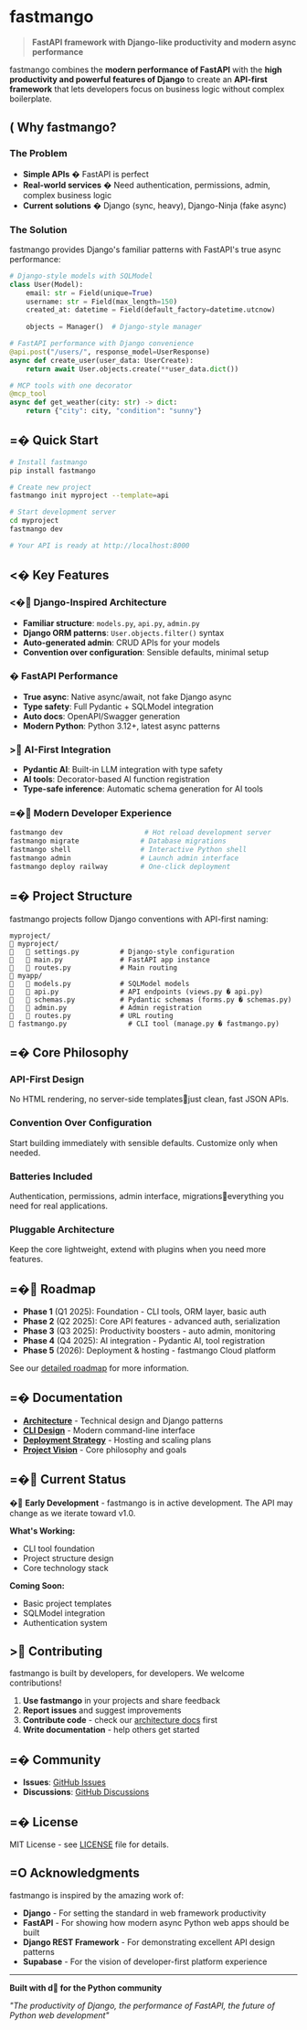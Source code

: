 # fastmango

> **FastAPI framework with Django-like productivity and modern async performance**

fastmango combines the **modern performance of FastAPI** with the **high productivity and powerful features of Django** to create an **API-first framework** that lets developers focus on business logic without complex boilerplate.

## ( Why fastmango?

### The Problem
- **Simple APIs** � FastAPI is perfect
- **Real-world services** � Need authentication, permissions, admin, complex business logic
- **Current solutions** � Django (sync, heavy), Django-Ninja (fake async)

### The Solution
fastmango provides Django's familiar patterns with FastAPI's true async performance:

```python
# Django-style models with SQLModel
class User(Model):
    email: str = Field(unique=True)
    username: str = Field(max_length=150)
    created_at: datetime = Field(default_factory=datetime.utcnow)
    
    objects = Manager()  # Django-style manager

# FastAPI performance with Django convenience
@api.post("/users/", response_model=UserResponse)
async def create_user(user_data: UserCreate):
    return await User.objects.create(**user_data.dict())

# MCP tools with one decorator
@mcp_tool
async def get_weather(city: str) -> dict:
    return {"city": city, "condition": "sunny"}
```

## =� Quick Start

```bash
# Install fastmango
pip install fastmango

# Create new project
fastmango init myproject --template=api

# Start development server  
cd myproject
fastmango dev

# Your API is ready at http://localhost:8000
```

## <� Key Features

### <� Django-Inspired Architecture
- **Familiar structure**: `models.py`, `api.py`, `admin.py`
- **Django ORM patterns**: `User.objects.filter()` syntax
- **Auto-generated admin**: CRUD APIs for your models
- **Convention over configuration**: Sensible defaults, minimal setup

### � FastAPI Performance
- **True async**: Native async/await, not fake Django async
- **Type safety**: Full Pydantic + SQLModel integration
- **Auto docs**: OpenAPI/Swagger generation
- **Modern Python**: Python 3.12+, latest async patterns

### > AI-First Integration
- **Pydantic AI**: Built-in LLM integration with type safety
- **AI tools**: Decorator-based AI function registration
- **Type-safe inference**: Automatic schema generation for AI tools

### =� Modern Developer Experience
```bash
fastmango dev                    # Hot reload development server
fastmango migrate               # Database migrations
fastmango shell                 # Interactive Python shell  
fastmango admin                 # Launch admin interface
fastmango deploy railway        # One-click deployment
```

## =� Project Structure

fastmango projects follow Django conventions with API-first naming:

```
myproject/
   myproject/
      settings.py          # Django-style configuration
      main.py              # FastAPI app instance
      routes.py            # Main routing
   myapp/
      models.py            # SQLModel models
      api.py               # API endpoints (views.py � api.py)
      schemas.py           # Pydantic schemas (forms.py � schemas.py)
      admin.py             # Admin registration
      routes.py            # URL routing
   fastmango.py               # CLI tool (manage.py � fastmango.py)
```

## =� Core Philosophy

### API-First Design
No HTML rendering, no server-side templatesjust clean, fast JSON APIs.

### Convention Over Configuration  
Start building immediately with sensible defaults. Customize only when needed.

### Batteries Included
Authentication, permissions, admin interface, migrationseverything you need for real applications.

### Pluggable Architecture
Keep the core lightweight, extend with plugins when you need more features.

## =� Roadmap

- **Phase 1** (Q1 2025): Foundation - CLI tools, ORM layer, basic auth
- **Phase 2** (Q2 2025): Core API features - advanced auth, serialization  
- **Phase 3** (Q3 2025): Productivity boosters - auto admin, monitoring
- **Phase 4** (Q4 2025): AI integration - Pydantic AI, tool registration
- **Phase 5** (2026): Deployment & hosting - fastmango Cloud platform

See our [detailed roadmap](docs/ROADMAP.md) for more information.

## =� Documentation

- **[Architecture](docs/ARCHITECTURE.md)** - Technical design and Django patterns
- **[CLI Design](docs/CLI_DESIGN.md)** - Modern command-line interface
- **[Deployment Strategy](docs/DEPLOYMENT_STRATEGY.md)** - Hosting and scaling plans
- **[Project Vision](PROJECT_VISION.md)** - Core philosophy and goals

## =� Current Status

� **Early Development** - fastmango is in active development. The API may change as we iterate toward v1.0.

**What's Working:**
- CLI tool foundation
- Project structure design
- Core technology stack

**Coming Soon:**
- Basic project templates
- SQLModel integration
- Authentication system

## > Contributing

fastmango is built by developers, for developers. We welcome contributions!

1. **Use fastmango** in your projects and share feedback
2. **Report issues** and suggest improvements
3. **Contribute code** - check our [architecture docs](docs/ARCHITECTURE.md) first
4. **Write documentation** - help others get started

## =� Community

- **Issues**: [GitHub Issues](https://github.com/statpan/fastmango/issues)
- **Discussions**: [GitHub Discussions](https://github.com/statpan/fastmango/discussions)

## =� License

MIT License - see [LICENSE](LICENSE) file for details.

## =O Acknowledgments

fastmango is inspired by the amazing work of:
- **Django** - For setting the standard in web framework productivity
- **FastAPI** - For showing how modern async Python web apps should be built
- **Django REST Framework** - For demonstrating excellent API design patterns
- **Supabase** - For the vision of developer-first platform experience

---

**Built with d for the Python community**

*"The productivity of Django, the performance of FastAPI, the future of Python web development"*